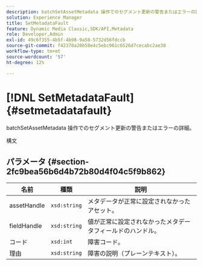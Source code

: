 ```yaml
---
description: batchSetAssetMetadata 操作でのセグメント更新の警告またはエラーの詳細。
solution: Experience Manager
title: SetMetadataFault
feature: Dynamic Media Classic,SDK/API,Metadata
role: Developer,Admin
exl-id: 49c6f355-4b5f-4b98-9a58-5732d56fdccb
source-git-commit: f42378a20b58e4c5ebc961c6526d7cecabc2ae38
workflow-type: tm+mt
source-wordcount: '57'
ht-degree: 12%

---
```


# [!DNL SetMetadataFault]{#setmetadatafault}

batchSetAssetMetadata 操作でのセグメント更新の警告またはエラーの詳細。

構文

## パラメータ {#section-2fc9bea56b6d4b72b80d4f04c5f9b862}

| 名前 | 種類 | 説明 |
|---|---|---|
| assetHandle | `xsd:string` | メタデータが正常に設定されなかったアセット。 |
| fieldHandle | `xsd:string` | 値が正常に設定されなかったメタデータフィールドのハンドル。 |
| コード | `xsd:int` | 障害コード。 |
| 理由 | `xsd:string` | 障害の説明（プレーンテキスト）。 |
